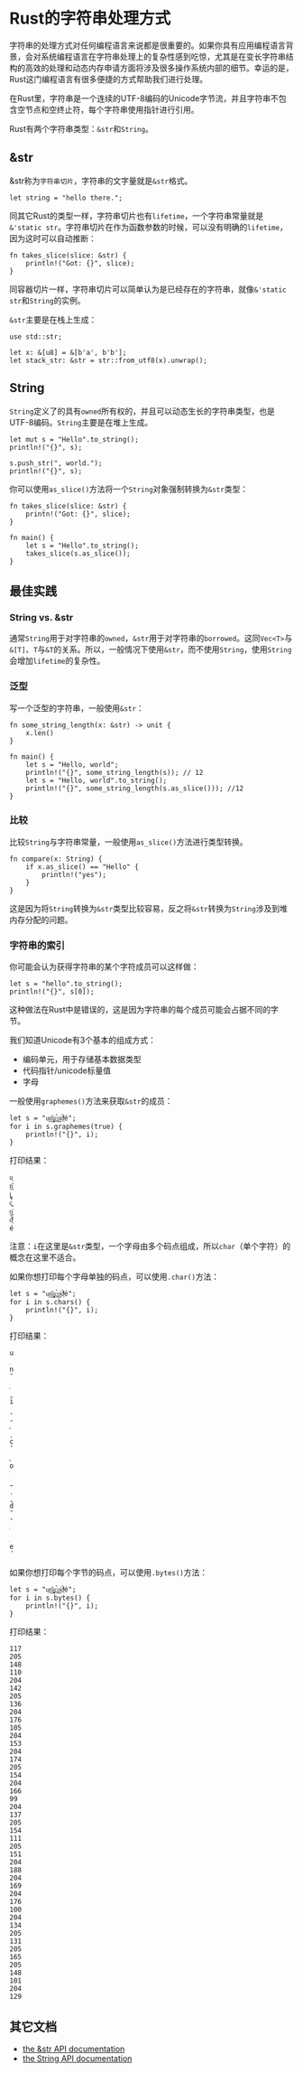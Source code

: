 # Rust的字符串处理方式

字符串的处理方式对任何编程语言来说都是很重要的。如果你具有应用编程语言背景，会对系统编程语言在字符串处理上的复杂性感到吃惊，尤其是在变长字符串结构的高效的处理和动态内存申请方面将涉及很多操作系统内部的细节。幸运的是，Rust这门编程语言有很多便捷的方式帮助我们进行处理。

在Rust里，字符串是一个连续的UTF-8编码的Unicode字节流，并且字符串不包含空节点和空终止符，每个字符串使用指针进行引用。

Rust有两个字符串类型：`&str`和`String`。

## &str

&str称为`字符串切片`，字符串的文字量就是`&str`格式。

```
let string = "hello there.";
```

同其它Rust的类型一样，字符串切片也有`lifetime`，一个字符串常量就是`&'static str`。字符串切片在作为函数参数的时候，可以没有明确的`lifetime`，因为这时可以自动推断：

```
fn takes_slice(slice: &str) {
    println!("Got: {}", slice);
}
```

同容器切片一样，字符串切片可以简单认为是已经存在的字符串，就像`&'static str`和`String`的实例。

`&str`主要是在栈上生成：

```
use std::str;

let x: &[u8] = &[b'a', b'b'];
let stack_str: &str = str::from_utf8(x).unwrap();
```

## String

`String`定义了的具有`owned`所有权的，并且可以动态生长的字符串类型，也是UTF-8编码。`String`主要是在堆上生成。

```
let mut s = "Hello".to_string();
println!("{}", s);

s.push_str(", world.");
println!("{}", s);
```

你可以使用`as_slice()`方法将一个`String`对象强制转换为`&str`类型：

```
fn takes_slice(slice: &str) {
    printn!("Got: {}", slice);
}

fn main() {
    let s = "Hello".to_string();
    takes_slice(s.as_slice());
}
```

## 最佳实践

### String vs. &str

通常`String`用于对字符串的`owned`，`&str`用于对字符串的`borrowed`。这同`Vec<T>`与`&[T]`、`T`与`&T`的关系。所以，一般情况下使用`&str`，而不使用`String`，使用`String`会增加`lifetime`的复杂性。

### 泛型

写一个泛型的字符串，一般使用`&str`：

```
fn some_string_length(x: &str) -> unit {
    x.len()
}

fn main() {
    let s = "Hello, world";
    println!("{}", some_string_length(s)); // 12
    let s = "Hello, world".to_string();
    println!("{}", some_string_length(s.as_slice())); //12
}
```

### 比较

比较`String`与字符串常量，一般使用`as_slice()`方法进行类型转换。

```
fn compare(x: String) {
    if x.as_slice() == "Hello" {
        println!("yes");
    }
}
```

这是因为将`String`转换为`&str`类型比较容易，反之将`&str`转换为`String`涉及到堆内存分配的问题。

### 字符串的索引

你可能会认为获得字符串的某个字符成员可以这样做：

```
let s = "hello".to_string();
println!("{}", s[0]);
```

这种做法在Rust中是错误的，这是因为字符串的每个成员可能会占据不同的字节。

我们知道Unicode有3个基本的组成方式：

* 编码单元，用于存储基本数据类型
* 代码指针/unicode标量值
* 字母

一般使用`graphemes()`方法来获取`&str`的成员：

```
let s = "u͔n͈̰̎i̙̮͚̦c͚̉o̼̩̰͗d͔̆̓ͥé";
for i in s.graphemes(true) {
    println!("{}", i);
}
```

打印结果：
```
u͔
n͈̰̎
i̙̮͚̦
c͚̉
o̼̩̰͗
d͔̆̓ͥ
é
```

注意：`i`在这里是`&str`类型，一个字母由多个码点组成，所以`char`（单个字符）的概念在这里不适合。

如果你想打印每个字母单独的码点，可以使用`.char()`方法：

```
let s = "u͔n͈̰̎i̙̮͚̦c͚̉o̼̩̰͗d͔̆̓ͥé";
for i in s.chars() {
    println!("{}", i);
}
```

打印结果：

```
u
͔
n
̎
͈
̰
i
̙
̮
͚
̦
c
̉
͚
o
͗
̼
̩
̰
d
̆
̓
ͥ
͔
e
́
```

如果你想打印每个字节的码点，可以使用`.bytes()`方法：

```
let s = "u͔n͈̰̎i̙̮͚̦c͚̉o̼̩̰͗d͔̆̓ͥé";
for i in s.bytes() {
    println!("{}", i);
}
```

打印结果：

```
117
205
148
110
204
142
205
136
204
176
105
204
153
204
174
205
154
204
166
99
204
137
205
154
111
205
151
204
188
204
169
204
176
100
204
134
205
131
205
165
205
148
101
204
129
```

## 其它文档

* [the &str API documentation](http://doc.rust-lang.org/std/str/index.html)
* [the String API documentation](http://doc.rust-lang.org/std/string/index.html)

